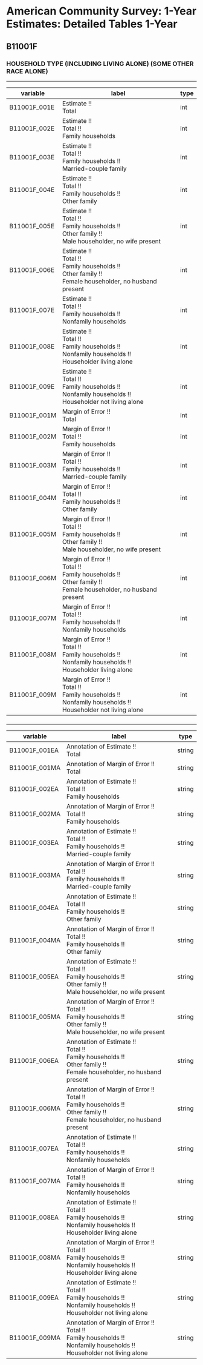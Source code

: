 # American Community Survey: 1-Year Estimates: Detailed Tables 1-Year

## B11001F

### HOUSEHOLD TYPE (INCLUDING LIVING ALONE) (SOME OTHER RACE ALONE)

___

| variable | label | type |
| ----- | ----- | ----- |
| B11001F_001E | Estimate !!<br>Total | int |
| B11001F_002E | Estimate !!<br>Total !!<br>Family households | int |
| B11001F_003E | Estimate !!<br>Total !!<br>Family households !!<br>Married-couple family | int |
| B11001F_004E | Estimate !!<br>Total !!<br>Family households !!<br>Other family | int |
| B11001F_005E | Estimate !!<br>Total !!<br>Family households !!<br>Other family !!<br>Male householder, no wife present | int |
| B11001F_006E | Estimate !!<br>Total !!<br>Family households !!<br>Other family !!<br>Female householder, no husband present | int |
| B11001F_007E | Estimate !!<br>Total !!<br>Family households !!<br>Nonfamily households | int |
| B11001F_008E | Estimate !!<br>Total !!<br>Family households !!<br>Nonfamily households !!<br>Householder living alone | int |
| B11001F_009E | Estimate !!<br>Total !!<br>Family households !!<br>Nonfamily households !!<br>Householder not living alone | int |
| B11001F_001M | Margin of Error !!<br>Total | int |
| B11001F_002M | Margin of Error !!<br>Total !!<br>Family households | int |
| B11001F_003M | Margin of Error !!<br>Total !!<br>Family households !!<br>Married-couple family | int |
| B11001F_004M | Margin of Error !!<br>Total !!<br>Family households !!<br>Other family | int |
| B11001F_005M | Margin of Error !!<br>Total !!<br>Family households !!<br>Other family !!<br>Male householder, no wife present | int |
| B11001F_006M | Margin of Error !!<br>Total !!<br>Family households !!<br>Other family !!<br>Female householder, no husband present | int |
| B11001F_007M | Margin of Error !!<br>Total !!<br>Family households !!<br>Nonfamily households | int |
| B11001F_008M | Margin of Error !!<br>Total !!<br>Family households !!<br>Nonfamily households !!<br>Householder living alone | int |
| B11001F_009M | Margin of Error !!<br>Total !!<br>Family households !!<br>Nonfamily households !!<br>Householder not living alone | int |
### 

___

| variable | label | type |
| ----- | ----- | ----- |
| B11001F_001EA | Annotation of Estimate !!<br>Total | string |
| B11001F_001MA | Annotation of Margin of Error !!<br>Total | string |
| B11001F_002EA | Annotation of Estimate !!<br>Total !!<br>Family households | string |
| B11001F_002MA | Annotation of Margin of Error !!<br>Total !!<br>Family households | string |
| B11001F_003EA | Annotation of Estimate !!<br>Total !!<br>Family households !!<br>Married-couple family | string |
| B11001F_003MA | Annotation of Margin of Error !!<br>Total !!<br>Family households !!<br>Married-couple family | string |
| B11001F_004EA | Annotation of Estimate !!<br>Total !!<br>Family households !!<br>Other family | string |
| B11001F_004MA | Annotation of Margin of Error !!<br>Total !!<br>Family households !!<br>Other family | string |
| B11001F_005EA | Annotation of Estimate !!<br>Total !!<br>Family households !!<br>Other family !!<br>Male householder, no wife present | string |
| B11001F_005MA | Annotation of Margin of Error !!<br>Total !!<br>Family households !!<br>Other family !!<br>Male householder, no wife present | string |
| B11001F_006EA | Annotation of Estimate !!<br>Total !!<br>Family households !!<br>Other family !!<br>Female householder, no husband present | string |
| B11001F_006MA | Annotation of Margin of Error !!<br>Total !!<br>Family households !!<br>Other family !!<br>Female householder, no husband present | string |
| B11001F_007EA | Annotation of Estimate !!<br>Total !!<br>Family households !!<br>Nonfamily households | string |
| B11001F_007MA | Annotation of Margin of Error !!<br>Total !!<br>Family households !!<br>Nonfamily households | string |
| B11001F_008EA | Annotation of Estimate !!<br>Total !!<br>Family households !!<br>Nonfamily households !!<br>Householder living alone | string |
| B11001F_008MA | Annotation of Margin of Error !!<br>Total !!<br>Family households !!<br>Nonfamily households !!<br>Householder living alone | string |
| B11001F_009EA | Annotation of Estimate !!<br>Total !!<br>Family households !!<br>Nonfamily households !!<br>Householder not living alone | string |
| B11001F_009MA | Annotation of Margin of Error !!<br>Total !!<br>Family households !!<br>Nonfamily households !!<br>Householder not living alone | string |

